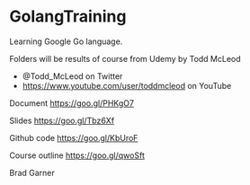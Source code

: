 # GolangTraining
Learning Google Go language.

Folders will be results of course from Udemy by Todd McLeod
- @Todd_McLeod on Twitter
- https://www.youtube.com/user/toddmcleod on YouTube

Document
https://goo.gl/PHKgO7

Slides
https://goo.gl/Tbz6Xf

Github code
https://goo.gl/KbUroF

Course outline
https://goo.gl/qwoSft

Brad Garner
